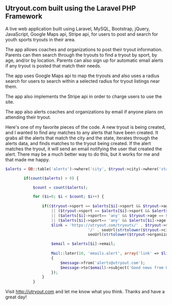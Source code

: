 ## Utryout.com built using the Laravel PHP Framework

A live web application built using Laravel, MySQL, Bootstrap, jQuery, JavaScript, Google Maps api, Stripe api, for users to post and search for youth sports tryouts in their area.

The app allows coaches and organizations to post their tryout information. Parents can then search through the tryouts to find a tryout by sport, by age, and/or by location. Parents can also sign up for automatic email alerts if any tryout is posted that match their needs.

The app uses Google Maps api to map the tryouts and also uses a radius search for users to search within a selected radius for tryout listings near them.

The app also implements the Stripe api in order to charge users to use the site.

The app also alerts coaches and organizations by email if anyone plans on attending their tryout.

Here's one of my favorite pieces of the code. A new tryout is being created, and I wanted to find any matches to any alerts that have been created. It grabs all the alerts that match the city and the state, iterates through the alerts data, and finds matches to the tryout being created. If the alert matches the tryout, it will send an email notifying the user that created the alert. There may be a much better way to do this, but it works for me and that made me happy. 

```php
$alerts = DB::table('alerts')->where('city', $tryout->city)->where('state', $tryout->state)->get();

		if(count($alerts) > 0) {

			$count = count($alerts);

			for ($i=0; $i < $count; $i++) { 
	
				if(($tryout->sport == $alerts[$i]->sport && $tryout->age == $alerts[$i]->age) 
					|| ($tryout->sport == $alerts[$i]->sport && $alerts[$i]->age == null)
					|| ($alerts[$i]->sport== 'any' && $tryout->age == $alerts[$i]->age) 
					|| ($alerts[$i]->sport== 'any' && $alerts[$i]->age == null)) {
					$link = 'https://utryout.com/tryouts/' . $tryout->sport . '/' . strtolower($tryout->state) . 
		            				'/' . seoUrl(strtolower($tryout->city)) . '/'  .   $id . '/' . 
		            				seoUrl(strtolower($tryout->organization));

		            $email = $alerts[$i]->email;
		          
					Mail::later(10, 'emails.alert', array('link' => $link ), function($message) use ($email)
					{	
						$message->from('alerts@utryout.com');
    					$message->to($email)->subject('Good news from Utryout.com!');
					});
				}
			}
```

Visit http://utryout.com and let me know what you think. Thanks and have a great day!

